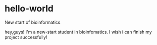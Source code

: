 # hello-world
New start of bioinformatics

hey,guys!
I'm a new-start student in bioinfomatics. 
I wish i can finish my project successfully!
